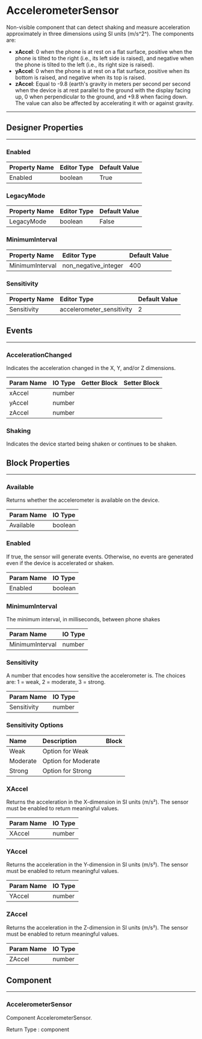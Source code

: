 <!--
  Copyright © 2021-2021 Quantonium, All rights reserved
  Released under the GPL License, Version 3.0
-->

# AccelerometerSensor

Non-visible component that can detect shaking and measure acceleration approximately in three dimensions using SI units (m/s^2^). The components are:

*   **xAccel**: 0 when the phone is at rest on a flat surface, positive when the phone is tilted to the right (i.e., its left side is raised), and negative when the phone is tilted to the left (i.e., its right size is raised).
*   **yAccel**: 0 when the phone is at rest on a flat surface, positive when its bottom is raised, and negative when its top is raised.
*   **zAccel**: Equal to -9.8 (earth's gravity in meters per second per second when the device is at rest parallel to the ground with the display facing up, 0 when perpendicular to the ground, and +9.8 when facing down. The value can also be affected by accelerating it with or against gravity.

---

## Designer Properties

---

### Enabled

| Property Name | Editor Type | Default Value |
| :------------ | :---------- | :------------ |
| Enabled       | boolean     | True          |

### LegacyMode

| Property Name | Editor Type | Default Value |
| :------------ | :---------- | :------------ |
| LegacyMode    | boolean     | False         |

### MinimumInterval

| Property Name   | Editor Type          | Default Value |
| :-------------- | :------------------- | :------------ |
| MinimumInterval | non_negative_integer | 400           |

### Sensitivity

| Property Name | Editor Type               | Default Value |
| :------------ | :------------------------ | :------------ |
| Sensitivity   | accelerometer_sensitivity | 2             |

## Events

---

### AccelerationChanged

<div block-type = "component_event" component-selector = "AccelerometerSensor" event-selector = "AccelerationChanged" id = "accelerometersensor-accelerationchanged"></div>

Indicates the acceleration changed in the X, Y, and/or Z dimensions.

| Param Name | IO Type                            | Getter Block                                                                                                             | Setter Block                                                                                                             |
| :--------- | :--------------------------------- | :----------------------------------------------------------------------------------------------------------------------- | :----------------------------------------------------------------------------------------------------------------------- |
| xAccel     | <span class="number">number</span> | <div block-type = "getter" variable-name = xAccel id = "param-get-accelerometersensor-accelerationchanged-xaccel"></div> | <div block-type = "setter" variable-name = xAccel id = "param-set-accelerometersensor-accelerationchanged-xaccel"></div> |
| yAccel     | <span class="number">number</span> | <div block-type = "getter" variable-name = yAccel id = "param-get-accelerometersensor-accelerationchanged-yaccel"></div> | <div block-type = "setter" variable-name = yAccel id = "param-set-accelerometersensor-accelerationchanged-yaccel"></div> |
| zAccel     | <span class="number">number</span> | <div block-type = "getter" variable-name = zAccel id = "param-get-accelerometersensor-accelerationchanged-zaccel"></div> | <div block-type = "setter" variable-name = zAccel id = "param-set-accelerometersensor-accelerationchanged-zaccel"></div> |

### Shaking

<div block-type = "component_event" component-selector = "AccelerometerSensor" event-selector = "Shaking" id = "accelerometersensor-shaking"></div>

Indicates the device started being shaken or continues to be shaken.

## Block Properties

---

### Available

<div block-type = "component_set_get" component-selector = "AccelerometerSensor" property-selector = "Available" property-type = "get" id = "get-accelerometersensor-available"></div>

Returns whether the accelerometer is available on the device.

| Param Name | IO Type                              |
| :--------- | :----------------------------------- |
| Available  | <span class="boolean">boolean</span> |

### Enabled

<div block-type = "component_set_get" component-selector = "AccelerometerSensor" property-selector = "Enabled" property-type = "get" id = "get-accelerometersensor-enabled"></div>

<div block-type = "component_set_get" component-selector = "AccelerometerSensor" property-selector = "Enabled" property-type = "set" id = "set-accelerometersensor-enabled"></div>

If true, the sensor will generate events. Otherwise, no events are generated even if the device is accelerated or shaken.

| Param Name | IO Type                              |
| :--------- | :----------------------------------- |
| Enabled    | <span class="boolean">boolean</span> |

### MinimumInterval

<div block-type = "component_set_get" component-selector = "AccelerometerSensor" property-selector = "MinimumInterval" property-type = "get" id = "get-accelerometersensor-minimuminterval"></div>

<div block-type = "component_set_get" component-selector = "AccelerometerSensor" property-selector = "MinimumInterval" property-type = "set" id = "set-accelerometersensor-minimuminterval"></div>

The minimum interval, in milliseconds, between phone shakes

| Param Name      | IO Type                            |
| :-------------- | :--------------------------------- |
| MinimumInterval | <span class="number">number</span> |

### Sensitivity

<div block-type = "component_set_get" component-selector = "AccelerometerSensor" property-selector = "Sensitivity" property-type = "get" id = "get-accelerometersensor-sensitivity"></div>

<div block-type = "component_set_get" component-selector = "AccelerometerSensor" property-selector = "Sensitivity" property-type = "set" id = "set-accelerometersensor-sensitivity"></div>

A number that encodes how sensitive the accelerometer is. The choices are: 1 = weak, 2 = moderate, 3 = strong.

| Param Name  | IO Type                            |
| :---------- | :--------------------------------- |
| Sensitivity | <span class="number">number</span> |

### Sensitivity Options

| Name     | Description         | Block                                                                                                                         |
| :------- | :------------------ | :---------------------------------------------------------------------------------------------------------------------------- |
| Weak     | Option for Weak     | <div block-type = "helper" helper-name = "Sensitivity Weak" id = "helper-accelerometersensor-sensitivity-weak"></div>         |
| Moderate | Option for Moderate | <div block-type = "helper" helper-name = "Sensitivity Moderate" id = "helper-accelerometersensor-sensitivity-moderate"></div> |
| Strong   | Option for Strong   | <div block-type = "helper" helper-name = "Sensitivity Strong" id = "helper-accelerometersensor-sensitivity-strong"></div>     |

### XAccel

<div block-type = "component_set_get" component-selector = "AccelerometerSensor" property-selector = "XAccel" property-type = "get" id = "get-accelerometersensor-xaccel"></div>

Returns the acceleration in the X-dimension in SI units (m/s²). The sensor must be enabled to return meaningful values.

| Param Name | IO Type                            |
| :--------- | :--------------------------------- |
| XAccel     | <span class="number">number</span> |

### YAccel

<div block-type = "component_set_get" component-selector = "AccelerometerSensor" property-selector = "YAccel" property-type = "get" id = "get-accelerometersensor-yaccel"></div>

Returns the acceleration in the Y-dimension in SI units (m/s²). The sensor must be enabled to return meaningful values.

| Param Name | IO Type                            |
| :--------- | :--------------------------------- |
| YAccel     | <span class="number">number</span> |

### ZAccel

<div block-type = "component_set_get" component-selector = "AccelerometerSensor" property-selector = "ZAccel" property-type = "get" id = "get-accelerometersensor-zaccel"></div>

Returns the acceleration in the Z-dimension in SI units (m/s²). The sensor must be enabled to return meaningful values.

| Param Name | IO Type                            |
| :--------- | :--------------------------------- |
| ZAccel     | <span class="number">number</span> |

## Component

---

### AccelerometerSensor

<div block-type = "component_component_block" component-selector = "AccelerometerSensor" id = "component-accelerometersensor"></div>

Component AccelerometerSensor.

Return Type : <span class="component">component</span>

